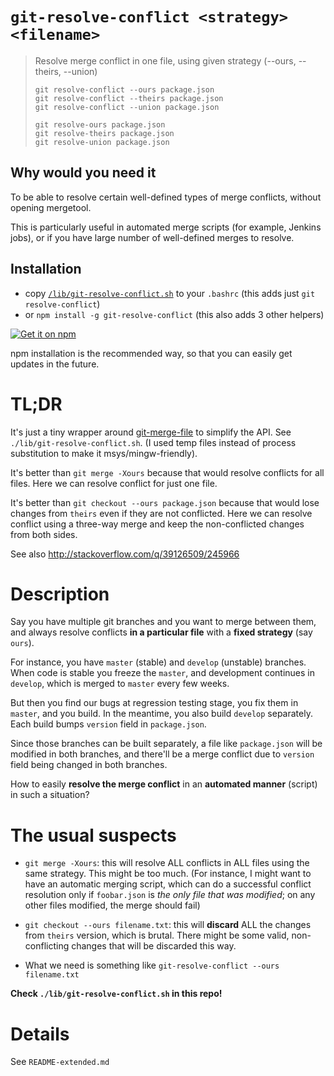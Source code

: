 `git-resolve-conflict <strategy> <filename>`
===========================================================

> Resolve merge conflict in one file, using given strategy (--ours, --theirs, --union)
>
>     git resolve-conflict --ours package.json
>     git resolve-conflict --theirs package.json
>     git resolve-conflict --union package.json
>
>     git resolve-ours package.json
>     git resolve-theirs package.json
>     git resolve-union package.json

Why would you need it
--------------------

To be able to resolve certain well-defined types of merge conflicts, without opening mergetool.

This is particularly useful in automated merge scripts (for example, Jenkins jobs), or if you have large number of well-defined merges to resolve.

Installation
------------

  - copy [`/lib/git-resolve-conflict.sh`](https://github.com/jakub-g/git-resolve-conflict/blob/base/lib/git-resolve-conflict.sh) to your `.bashrc` (this adds just `git resolve-conflict`)
  - or `npm install -g git-resolve-conflict` (this also adds 3 other helpers)

 [![Get it on npm](https://nodei.co/npm/git-resolve-conflict.png?compact=true)](https://www.npmjs.org/package/git-resolve-conflict)
 
npm installation is the recommended way, so that you can easily get updates in the future.

TL;DR
=====

It's just a tiny wrapper around [git-merge-file](https://git-scm.com/docs/git-merge-file) to simplify the API. See `./lib/git-resolve-conflict.sh`.
(I used temp files instead of process substitution to make it msys/mingw-friendly).

It's better than `git merge -Xours` because that would resolve conflicts for all files. Here we can resolve conflict for just one file.

It's better than `git checkout --ours package.json` because that would lose changes from `theirs` even if they are not conflicted.
Here we can resolve conflict using a three-way merge and keep the non-conflicted changes from both sides.

See also http://stackoverflow.com/q/39126509/245966

Description
===========

Say you have multiple git branches and you want to merge
between them, and always resolve conflicts **in a particular file** with a **fixed strategy**
(say `ours`).

For instance, you have `master` (stable) and `develop` (unstable) branches.
When code is stable you freeze the `master`, and development continues in `develop`,
which is merged to `master` every few weeks.

But then you find our bugs at regression testing stage, you fix them in `master`, and you build.
In the meantime, you also build `develop` separately. Each build bumps `version` field in `package.json`.

Since those branches can be built separately, a file like `package.json`
will be modified in both branches, and there'll be a merge conflict due to `version` field
being changed in both branches.

How to easily **resolve the merge conflict** in an **automated manner** (script) in such a situation?


The usual suspects
==================

- `git merge -Xours`: this will resolve ALL conflicts in ALL files using the same strategy. This might be too much.
(For instance, I might want to have an automatic merging script, which can do a successful conflict resolution
only if `foobar.json` is *the only file that was modified*; on any other files modified, the merge should fail)

- `git checkout --ours filename.txt`: this will **discard** ALL the changes from `theirs` version, which is brutal.
There might be some valid, non-conflicting changes that will be discarded this way.

- What we need is something like `git-resolve-conflict --ours filename.txt`

**Check `./lib/git-resolve-conflict.sh` in this repo!**

Details
=======

See `README-extended.md`